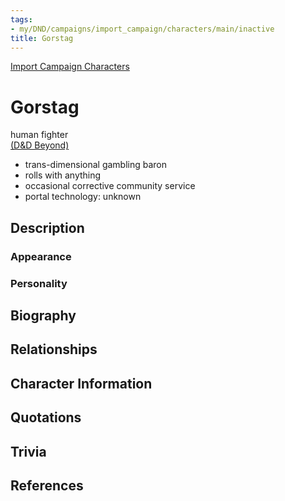 ```yaml
---
tags:
- my/DND/campaigns/import_campaign/characters/main/inactive
title: Gorstag
---
```


[Import Campaign Characters](/dnd/characters/)

# Gorstag

human fighter  
[(D&D Beyond)](https://ddb.ac/characters/4095889/9jPFQF)

-   trans-dimensional gambling baron
-   rolls with anything
-   occasional corrective community service
-   portal technology: unknown

## Description

### Appearance

### Personality

## Biography

## Relationships

## Character Information

## Quotations

## Trivia

## References